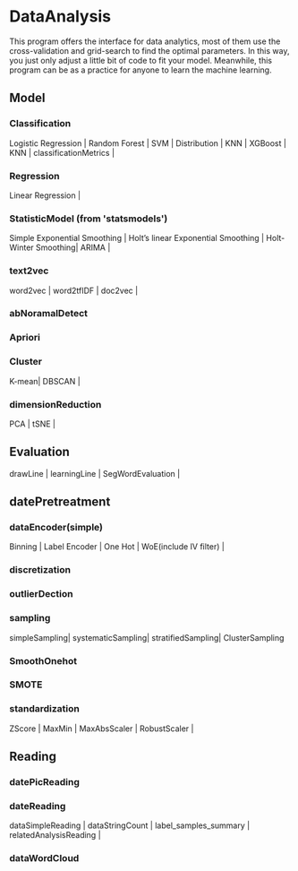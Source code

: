 # DataAnalysis
This program offers the interface for data analytics, 
most of them use the cross-validation and grid-search to find the optimal parameters. 
In this way, you just only adjust a little bit of code to fit your model. 
Meanwhile, this program can be as a practice for anyone to learn the machine learning.
## Model
### Classification
Logistic Regression |
Random Forest |
SVM |
Distribution |
KNN |
XGBoost |
KNN |
classificationMetrics |
### Regression
Linear Regression |
### StatisticModel (from 'statsmodels')
Simple Exponential Smoothing | 
Holt’s linear Exponential Smoothing | 
Holt-Winter Smoothing|
ARIMA | 
### text2vec
word2vec | 
word2tfIDF | 
doc2vec | 
### abNoramalDetect
### Apriori
### Cluster
K-mean|
DBSCAN | 
### dimensionReduction
PCA |
tSNE | 
## Evaluation
drawLine |
learningLine | 
SegWordEvaluation |
## datePretreatment
### dataEncoder(simple)
Binning | 
Label Encoder | 
One Hot  | 
WoE(include IV filter) | 
### discretization
### outlierDection
### sampling
simpleSampling|
systematicSampling|
stratifiedSampling|
ClusterSampling
### SmoothOnehot
### SMOTE
### standardization
ZScore |
MaxMin |
MaxAbsScaler |
RobustScaler |
## Reading
### datePicReading
### dateReading
dataSimpleReading |
dataStringCount |
label_samples_summary |
relatedAnalysisReading |
### dataWordCloud


